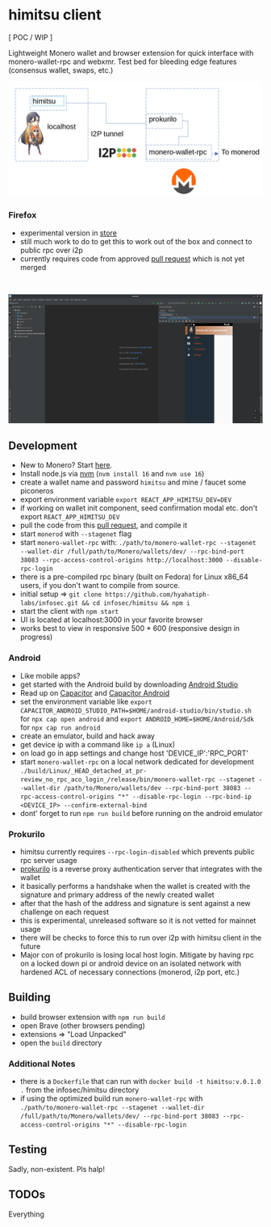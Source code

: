 # himitsu client

[ POC / WIP ]

Lightweight Monero wallet and browser extension for quick interface with
monero-wallet-rpc and webxmr. 
Test bed for bleeding edge features (consensus wallet, swaps, etc.)

![architecture](himitsu_arch.png)

### Firefox

* experimental version in [store](https://addons.mozilla.org/en-US/firefox/addon/himitsu/)
* still much work to do to get this to work out of the box and connect to public rpc over i2p
* currently requires code from approved [pull request](https://github.com/monero-project/monero/pull/8187) which is not yet merged

<br />

![himitsu](himitsu.png)

## Development

* New to Monero? Start [here](https://getmonero.org).
* Install node.js via [nvm](https://github.com/nvm-sh/nvm) (`nvm install 16` and `nvm use 16`)
* create a wallet name and password `himitsu` and mine / faucet some piconeros
* export environment variable `export REACT_APP_HIMITSU_DEV=DEV`
* if working on wallet init component, seed confirmation modal etc. don't export `REACT_APP_HIMITSU_DEV`
* pull the code from this [pull request](https://github.com/monero-project/monero/pull/8187), and compile it
* start `monerod` with `--stagenet` flag
* start `monero-wallet-rpc` with: `./path/to/monero-wallet-rpc --stagenet --wallet-dir /full/path/to/Monero/wallets/dev/ --rpc-bind-port 38083 --rpc-access-control-origins http://localhost:3000 --disable-rpc-login`
* there is a pre-compiled rpc binary (built on Fedora) for Linux x86_64 users, if you don't want to compile from source.
* initial setup => `git clone https://github.com/hyahatiph-labs/infosec.git && cd infosec/himitsu && npm i`
* start the client with `npm start`
* UI is located at localhost:3000 in your favorite browser
* works best to view in responsive 500 * 600 (responsive design in progress)

### Android

* Like mobile apps?
* get started with the Android build by downloading [Android Studio](https://developer.android.com/studio/#downloads)
* Read up on [Capacitor](https://capacitorjs.com/docs) and [Capacitor Android](https://capacitorjs.com/docs/android)
* set the environment variable like `export CAPACITOR_ANDROID_STUDIO_PATH=$HOME/android-studio/bin/studio.sh` for 
  `npx cap open android` and `export ANDROID_HOME=$HOME/Android/Sdk` for `npx cap run android`
* create an emulator, build and hack away
* get device ip with a command like `ip a` (Linux)
* on load go in app settings and change host 'DEVICE_IP':'RPC_PORT'
* start `monero-wallet-rpc` on a local network dedicated for development `./build/Linux/_HEAD_detached_at_pr-review_no_rpc_aco_login_/release/bin/monero-wallet-rpc --stagenet --wallet-dir /path/to/Monero/wallets/dev --rpc-bind-port 38083 --rpc-access-control-origins "*" --disable-rpc-login --rpc-bind-ip <DEVICE_IP> --confirm-external-bind`
* dont' forget to run `npm run build` before running on the android emulator

### Prokurilo

* himitsu currently requires `--rpc-login-disabled` which prevents public rpc server usage
* [prokurilo](https://github.com/hyahatiph-labs/infosec/tree/main/prokurilo) is a reverse proxy authentication server that integrates with the wallet
* it basically performs a handshake when the wallet is created with the signature and primary address of the newly created wallet
* after that the hash of the address and signature is sent against a new challenge on each request
* this is experimental, unreleased software so it is not vetted for mainnet usage
* there will be checks to force this to run over i2p with himitsu client in the future
* Major con of prokurilo is losing local host login. Mitigate by having rpc on a locked down pi or android device on an isolated network with hardened ACL of necessary connections (monerod, i2p port, etc.) 

## Building

* build browser extension with `npm run build`
* open Brave (other browsers pending)
* extensions => "Load Unpacked"
* open the `build` directory

### Additional Notes

* there is a `Dockerfile` that can run with `docker build -t himitsu:v.0.1.0 .` from the infosec/himitsu directory
* if using the optimized build run `monero-wallet-rpc` with `./path/to/monero-wallet-rpc --stagenet --wallet-dir /full/path/to/Monero/wallets/dev/ --rpc-bind-port 38083 --rpc-access-control-origins "*" --disable-rpc-login`

## Testing

Sadly, non-existent. Pls halp!

## TODOs

Everything
